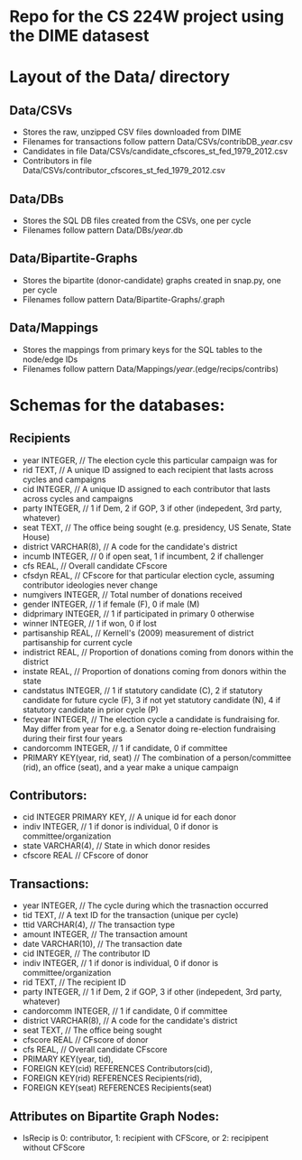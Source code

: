 # Repo for the CS 224W project using the DIME datasest

# Layout of the Data/ directory

## Data/CSVs

* Stores the raw, unzipped CSV files downloaded from DIME
* Filenames for transactions follow pattern Data/CSVs/contribDB\_*year*.csv
* Candidates in file Data/CSVs/candidate\_cfscores\_st\_fed\_1979\_2012.csv
* Contributors in file Data/CSVs/contributor\_cfscores\_st\_fed\_1979\_2012.csv

## Data/DBs

* Stores the SQL DB files created from the CSVs, one per cycle
* Filenames follow pattern Data/DBs/*year*.db

## Data/Bipartite-Graphs

* Stores the bipartite (donor-candidate) graphs created in snap.py, one per cycle
* Filenames follow pattern Data/Bipartite-Graphs/<year>.graph

## Data/Mappings

* Stores the mappings from primary keys for the SQL tables to the node/edge IDs
* Filenames follow pattern Data/Mappings/*year*.(edge/recips/contribs)

# Schemas for the databases:

## Recipients

* year INTEGER,                // The election cycle this particular campaign was for
* rid TEXT,                    // A unique ID assigned to each recipient that lasts across cycles and campaigns
* cid INTEGER,                 // A unique ID assigned to each contributor that lasts across cycles and campaigns
* party INTEGER,               // 1 if Dem, 2 if GOP, 3 if other (indepedent, 3rd party, whatever)
* seat TEXT,                   // The office being sought (e.g. presidency, US Senate, State House)
* district VARCHAR(8),         // A code for the candidate's district
* incumb INTEGER,              // 0 if open seat, 1 if incumbent, 2 if challenger
* cfs REAL,                    // Overall candidate CFscore
* cfsdyn REAL,                 // CFscore for that particular election cycle, assuming contributor ideologies never change
* numgivers INTEGER,           // Total number of donations received
* gender INTEGER,              // 1 if female (F), 0 if male (M)
* didprimary INTEGER,          // 1 if participated in primary 0 otherwise
* winner INTEGER,              // 1 if won, 0 if lost
* partisanship REAL,   // Kernell's (2009) measurement of district partisanship for current cycle
* indistrict REAL,             // Proportion of donations coming from donors within the district
* instate REAL,                // Proportion of donations coming from donors within the state
* candstatus INTEGER,          // 1 if statutory candidate (C), 2 if statutory candidate for future cycle (F), 3 if not yet statutory candidate (N), 4 if statutory candidate in prior cycle (P)
* fecyear INTEGER,             // The election cycle a candidate is fundraising for. May differ from year for e.g. a Senator doing re-election fundraising during their first four years
* candorcomm INTEGER,          // 1 if candidate, 0 if committee
* PRIMARY KEY(year, rid, seat) // The combination of a person/committee (rid), an office (seat), and a year make a unique campaign

## Contributors:

* cid INTEGER PRIMARY KEY,     // A unique id for each donor
* indiv INTEGER,               // 1 if donor is individual, 0 if donor is committee/organization
* state VARCHAR(4),            // State in which donor resides
* cfscore REAL                 // CFscore of donor

## Transactions:

* year INTEGER,                // The cycle during which the trasnaction occurred
* tid TEXT,                    // A text ID for the transaction (unique per cycle)
* ttid VARCHAR(4),             // The transaction type
* amount INTEGER,              // The transaction amount
* date VARCHAR(10),            // The transaction date
* cid INTEGER,                 // The contributor ID
* indiv INTEGER,               // 1 if donor is individual, 0 if donor is committee/organization
* rid TEXT,                    // The recipient ID
* party INTEGER,               // 1 if Dem, 2 if GOP, 3 if other (indepedent, 3rd party, whatever)
* candorcomm INTEGER,          // 1 if candidate, 0 if committee
* district VARCHAR(8),         // A code for the candidate's district
* seat TEXT,                   // The office being sought
* cfscore REAL                 // CFscore of donor
* cfs REAL,                    // Overall candidate CFscore
* PRIMARY KEY(year, tid),
* FOREIGN KEY(cid) REFERENCES Contributors(cid),
* FOREIGN KEY(rid) REFERENCES Recipients(rid),
* FOREIGN KEY(seat) REFERENCES Recipients(seat)

## Attributes on Bipartite Graph Nodes:

* IsRecip is 0: contributor, 1: recipient with CFScore, or 2: recipipent without CFScore
